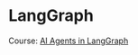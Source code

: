 # LangGraph

Course: [AI Agents in LangGraph](https://learn.deeplearning.ai/courses/ai-agents-in-langgraph)
